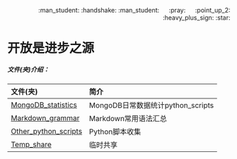 <p align = "right"> :man_student: :handshake: :man_student:  &emsp; :pray: &emsp; :point_up_2: :heavy_plus_sign: :star: </p>  

# 开放是进步之源

##### 文件(夹)介绍：

|文件(夹)|简介|
|:----|:----|
|[MongoDB_statistics][MongoDB_statistics]|MongoDB日常数据统计python_scripts|
|[Markdown_grammar][Markdown_grammar]|Markdown常用语法汇总|
|[Other_python_scripts][Other_python_scripts]|Python脚本收集|
|[Temp_share][Temp_share]|临时共享|












[MongoDB_statistics]:https://github.com/446020169/open/tree/master/MongoDB_statistics
[Other_python_scripts]:https://github.com/446020169/open/tree/master/Other_python_scripts
[Temp_share]:https://github.com/446020169/open/tree/master/Temp_share
[Markdown_grammar]:https://github.com/446020169/open/raw/master/Markdown_grammar.md
